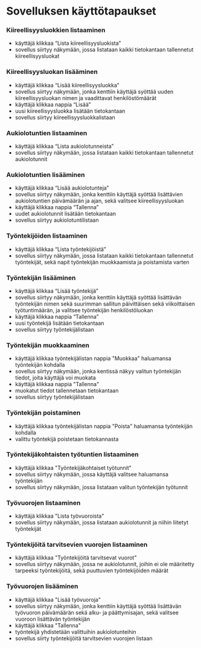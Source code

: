 # Sovelluksen käyttötapaukset

### Kiireellisyysluokkien listaaminen

- käyttäjä klikkaa “Lista kiireellisyysluokista”
- sovellus siirtyy näkymään, jossa listataan kaikki tietokantaan tallennetut kiireellisyysluokat


### Kiireellisyysluokan lisääminen

- käyttäjä klikkaa “Lisää kiireellisyysluokka”
- sovellus siirtyy näkymään, jonka kenttiin käyttäjä syöttää uuden kiireellisyysluokan nimen ja vaadittavat henkilöstömäärät
- käyttäjä klikkaa nappia “Lisää”
- uusi kiireellisyysluokka lisätään tietokantaan
- sovellus siirtyy kiireellisyysluokkalistaan


### Aukiolotuntien listaaminen

- käyttäjä klikkaa “Lista aukiolotunneista”
- sovellus siirtyy näkymään, jossa listataan kaikki tietokantaan tallennetut aukiolotunnit


### Aukiolotuntien lisääminen

- käyttäjä klikkaa “Lisää aukiolotunteja”
- sovellus siirtyy näkymään, jonka kenttiin käyttäjä syöttää lisättävien aukiolotuntien päivämäärän ja ajan, sekä valitsee kiireellisyysluokan
- käyttäjä klikkaa nappia “Tallenna”
- uudet aukiolotunnit lisätään tietokantaan
- sovellus siirtyy aukiolotuntilistaan


### Työntekijöiden listaaminen

- käyttäjä klikkaa “Lista työntekijöistä”
- sovellus siirtyy näkymään, jossa listataan kaikki tietokantaan tallennetut työntekijät, sekä napit työntekijän muokkaamista ja poistamista varten


### Työntekijän lisääminen

- käyttäjä klikkaa “Lisää työntekijä”
- sovellus siirtyy näkymään, jonka kenttiin käyttäjä syöttää lisättävän työntekijän nimen sekä suurimman sallitun päivittäisen sekä viikoittaisen työtuntimäärän, ja valitsee työntekijän henkilöstöluokan
- käyttäjä klikkaa nappia “Tallenna”
- uusi työntekijä lisätään tietokantaan
- sovellus siirtyy työntekijälistaan


### Työntekijän muokkaaminen

- käyttäjä klikkaa työntekijälistan nappia "Muokkaa" haluamansa työntekijän kohdalla
- sovellus siirtyy näkymään, jonka kentissä näkyy valitun työntekijän tiedot, joita käyttäjä voi muokata
- käyttäjä klikkaa nappia "Tallenna"
- muokatut tiedot tallennetaan tietokantaan
- sovellus siirtyy työntekijälistaan


### Työntekijän poistaminen

- käyttäjä klikkaa työntekijälistan nappia "Poista" haluamansa työntekijän kohdalla
- valittu työntekijä poistetaan tietokannasta


### Työntekijäkohtaisten työtuntien listaaminen

- käyttäjä klikkaa "Työntekijäkohtaiset työtunnit"
- sovellus siirtyy näkymään, jossa käyttäjä valitsee haluamansa työntekijän
- sovellus siirtyy näkymään, jossa listataan valitun työntekijän työtunnit


### Työvuorojen listaaminen

- käyttäjä klikkaa "Lista työvuoroista"
- sovellus siirtyy näkymään, jossa listataan aukiolotunnit ja niihin liitetyt työntekijät


### Työntekijöitä tarvitsevien vuorojen listaaminen

- käyttäjä klikkaa "Työntekijöitä tarvitsevat vuorot"
- sovellus siirtyy näkymään, jossa ne aukiolotunnit, joihin ei ole määritetty tarpeeksi työntekijöitä, sekä puuttuvien työntekijöiden määrät


### Työvuorojen lisääminen

- käyttäjä klikkaa "Lisää työvuoroja"
- sovellus siirtyy näkymään, jonka kenttiin käyttäjä syöttää lisättävän työvuoron päivämäärän sekä alku- ja päättymisajan, sekä valitsee vuoroon lisättävän työntekijän
- käyttäjä klikkaa "Tallenna"
- työntekijä yhdistetään valittuihin aukiolotunteihin
- sovellus siirty työntekijöitä tarvitsevien vuorojen listaan
